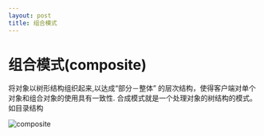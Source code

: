 ```yaml
---
layout: post
title: 组合模式
---
```


组合模式(composite)
=================
  
  将对象以树形结构组织起来,以达成“部分－整体” 的层次结构，使得客户端对单个对象和组合对象的使用具有一致性. 合成模式就是一个处理对象的树结构的模式。
  如目录结构
   
![composite](/images/design-pattern/composite.png)
 